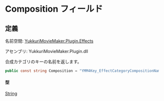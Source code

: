 # Composition フィールド

## 定義

名前空間: [YukkuriMovieMaker.Plugin.Effects](../../index.md)

アセンブリ: YukkuriMovieMaker.Plugin.dll



合成カテゴリのキーの名前を返します。

```csharp
public const string Composition = "YMM4Key_EffectCategoryCompositionName";
```

#### 型
[String](https://learn.microsoft.com/ja-jp/dotnet/api/system.string)

